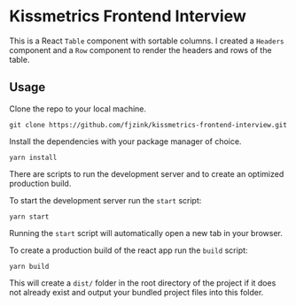 # Kissmetrics Frontend Interview
This is a React `Table` component with sortable columns. I created a `Headers` component and a `Row` component to render the headers and rows of the table.

## Usage

Clone the repo to your local machine. 


```
git clone https://github.com/fjzink/kissmetrics-frontend-interview.git
```


Install the dependencies with your package manager of choice.


```
yarn install
```


There are scripts to run the development server and to create an optimized production build. 


To start the development server run the `start` script:

```
yarn start
```

Running the `start` script will automatically open a new tab in your browser.

To create a production build of the react app run the `build` script:

```
yarn build
```

This will create a `dist/` folder in the root directory of the project if it does not already exist and output your bundled project files into this folder.